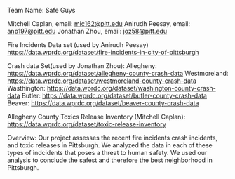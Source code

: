 Team Name: Safe Guys

Mitchell Caplan, email: mic162@pitt.edu
Anirudh Peesay, email: anp197@pitt.edu
Jonathan Zhou, email: joz58@pitt.edu

Fire Incidents Data set (used by Anirudh Peesay) https://data.wprdc.org/dataset/fire-incidents-in-city-of-pittsburgh

Crash data Set(used by Jonathan Zhou):
Allegheny: https://data.wprdc.org/dataset/allegheny-county-crash-data
Westmoreland: https://data.wprdc.org/dataset/westmoreland-county-crash-data
Wasthington: https://data.wprdc.org/dataset/washington-county-crash-data
Butler: https://data.wprdc.org/dataset/butler-county-crash-data
Beaver: https://data.wprdc.org/dataset/beaver-county-crash-data

Allegheny County Toxics Release Inventory (Mitchell Caplan): https://data.wprdc.org/dataset/toxic-release-inventory

Overview: Our project assesses the recent fire incidents crash incidents, and toxic releases in Pittsburgh. We analyzed the data in each of these types of indcidents that poses a threat to human safety. We used our analysis to conclude the safest and therefore the best neighborhood in Pittsburgh.
